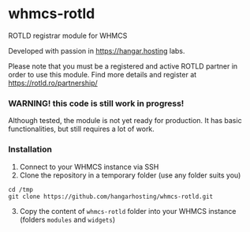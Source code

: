 # whmcs-rotld
 ROTLD registrar module for WHMCS
 
 Developed with passion in https://hangar.hosting labs.
 
 Please note that you must be a registered and active ROTLD partner in order to
 use this module.
 Find more details and register at https://rotld.ro/partnership/

 
### WARNING!  this code is still work in progress!
 Although tested, the module is not yet ready for production.
 It has basic functionalities, but still requires a lot of work.


### Installation

1. Connect to your WHMCS instance via SSH
2. Clone the repository in a temporary folder (use any folder suits you)
```
cd /tmp
git clone https://github.com/hangarhosting/whmcs-rotld.git
```
3. Copy the content of `whmcs-rotld` folder into your WHMCS instance (folders `modules` and `widgets`)